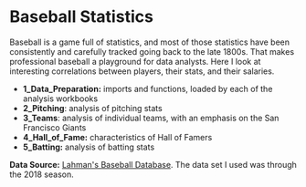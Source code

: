 # Baseball Statistics

Baseball is a game full of statistics, and most of those statistics have been consistently and carefully tracked going back to the late 1800s. That makes professional baseball a playground for data analysts. Here I look at interesting correlations between players, their stats, and their salaries.

* **1_Data_Preparation:** imports and functions, loaded by each of the analysis workbooks
* **2_Pitching**: analysis of pitching stats
* **3_Teams**: analysis of individual teams, with an emphasis on the San Francisco Giants
* **4_Hall_of_Fame:** characteristics of Hall of Famers
* **5_Batting:** analysis of batting stats

**Data Source:** [Lahman's Baseball Database](http://www.seanlahman.com/baseball-archive/statistics/). The data set I used was through the 2018 season.
